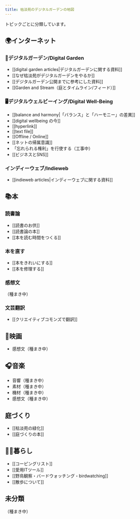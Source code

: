 ```yaml
---
title: 枯淡苑のデジタルガーデンの地図
---
```

トピックごとに分類しています。

## 🌍インターネット

### 🌱デジタルガーデン/Digital Garden 
- [[digital garden articles|デジタルガーデンに関する資料]]
- [[なぜ枯淡苑がデジタルガーデンをやるか]]
- [[デジタルガーデン公開までに参考にした資料]]
- [[Garden and Stream（庭とタイムライン/フィード）]]

### 🖥デジタルウェルビーイング/Digital Well-Being
- [[balance and harmony|「バランス」と「ハーモニー」の差異]]
- [[digital wellbeing の今]]
- [[hyperlink]]
- [[text file]]
- [[Offline / Online]]
- [[ネットの帰属意識]]
- 「忘れられる権利」を行使する（工事中）
- [[ビジネスとSNS]]

### インディーウェブ/Indieweb
- [[indieweb articles|インディーウェブに関する資料]]

## 📚本

### 読書論
- [[読書のお供]]
- [[読書論の本]]
- [[本を読む時間をつくる]]

### 本を直す
- [[本をきれいにする]]
- [[本を修理する]]

### 感想文
（種まき中）


### 文芸翻訳
- [[クリエイティブコモンズで翻訳]]


## 🎥映画
- 感想文（種まき中）


## 🎧音楽
- 音響（種まき中）
- 素材（種まき中）
- 機材（種まき中）
- 感想文（種まき中）

## 庭づくり
- [[枯淡苑の緑化]]
- [[庭づくりの本]]

## 👱‍♂️暮らし
- [[コーピングリスト]]
- [[愛用ITツール]]
- [[野鳥観察・バードウォッチング・birdwatching]]
- [[散歩について]]

## 未分類
（種まき中）